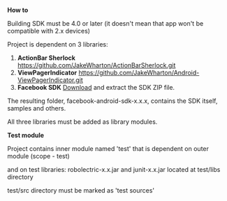 **How to**

Building SDK must be 4.0 or later (it doesn't mean that app won't be compatible with 2.x devices)

Project is dependent on 3 libraries:
 1. **ActionBar Sherlock** 
https://github.com/JakeWharton/ActionBarSherlock.git
 2. **ViewPagerIndicator**
https://github.com/JakeWharton/Android-ViewPagerIndicator.git
 3. **Facebook SDK** [Download][1] and extract the SDK ZIP file. 

The resulting folder, facebook-android-sdk-x.x.x, contains the SDK itself, samples and others.

All three libraries must be added as library modules.

**Test module**

Project contains inner module named 'test' that is dependent on outer module (scope - test) 

and on test libraries:
robolectric-x.x.jar and junit-x.x.jar located at test/libs directory

test/src directory must be marked as 'test sources'

[1]: https://developers.facebook.com/resources/facebook-android-sdk-3.0.1.zip

